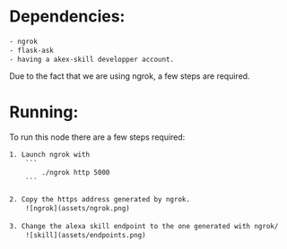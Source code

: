 # Dependencies:

    - ngrok
    - flask-ask
    - having a akex-skill developper account.

Due to the fact that we are using ngrok, a few steps are required.
# Running:

To run this node there are a few steps required:

    1. Launch ngrok with
        ```
            ./ngrok http 5000
        ```

    2. Copy the https address generated by ngrok.
        ![ngrok](assets/ngrok.png)

    3. Change the alexa skill endpoint to the one generated with ngrok/
        ![skill](assets/endpoints.png)
